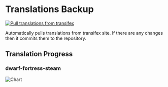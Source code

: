 # Translations Backup

[![Pull translations from transifex](https://github.com/dfint/translations-backup/actions/workflows/pull-translations.yml/badge.svg)](https://github.com/dfint/translations-backup/actions/workflows/pull-translations.yml)

Automatically pulls translations from transifex site. If there are any changes then it commits them to the repository.

## Translation Progress

### dwarf-fortress-steam

![Chart](https://quickchart.io/chart/render/sf-67d955cf-8e20-4a50-900c-30f210e36ad4)
<!--
### dwarf-fortress

![Chart](https://quickchart.io/chart/render/sf-1c049b44-1381-4cbf-9283-186cd544bc4e)
-->